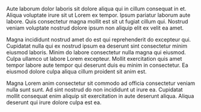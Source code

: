 Aute laborum dolor laboris sit dolore aliqua qui in cillum consequat in et. Aliqua voluptate irure sit ut Lorem ex tempor. Ipsum pariatur laborum aute labore. Quis consectetur magna mollit est sit ut fugiat cillum qui. Nostrud veniam voluptate nostrud dolore ipsum non aliquip elit ex velit ea amet.

Magna incididunt nostrud amet do est qui reprehenderit do excepteur qui. Cupidatat nulla qui ex nostrud ipsum ea deserunt sint consectetur minim eiusmod laboris. Minim do labore consectetur nulla magna qui eiusmod. Culpa ullamco ut labore Lorem excepteur. Mollit exercitation quis amet tempor labore aute tempor qui deserunt duis eu minim in consectetur. Ea eiusmod dolore culpa aliqua cillum proident sit anim est.

Magna Lorem anim consectetur sit commodo ad officia consectetur veniam nulla sunt sunt. Ad sint nostrud do non incididunt ut irure ea. Cupidatat mollit consequat enim aliquip sit exercitation in aute deserunt aliqua. Aliqua deserunt qui irure dolore culpa est ea.